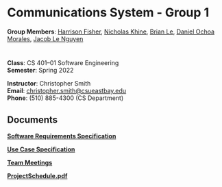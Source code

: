 # Communications System - Group 1

**Group Members**: [Harrison Fisher](https://github.com/HarrisonFisher), [Nicholas Khine](https://github.com/nickkhine),  [Brian Le](https://github.com/blk-29), [Daniel Ochoa Morales](https://github.com/Dofmor), [Jacob Le Nguyen](https://github.com/jacoble2001)
#


**Class**: CS 401–01 Software Engineering  
**Semester**: Spring 2022  

**Instructor**: Christopher Smith  
**Email**: christopher.smith@csueastbay.edu  
**Phone**: (510) 885-4300 (CS Department)

## Documents

[**Software Requirements Specification**](Documents/SRS.docx.pdf)

[**Use Case Specification**](Documents/Use_Case_Specification.docx.pdf)

[**Team Meetings**](Documents/TeamMeetings.pdf)

[**ProjectSchedule.pdf**](Documents/ProjectSchedule.pdf)


<!-- 
## Problem
Create a communication network

## Background information
For physical office buildings in different places with fast internet connections with several 1,000 users.

## Environment and system models

## Requirements
> **Note:** I feel we should separate Functional and Non-functional Requirements  

> Should we encrypt any data?   
> Chat logs as separate files?  

#### Required
* Written only in Java
* Completed before the end of Spring 2022
* Text Only 
* Maintain a chat log
* Direct messages and group messages
* Username & Password
* No user registration page, it’s just manually entered by IT
#### Optional
* Group chats are the same as Direct Messages but have more than 2 people
* Profile picture
* Receive/Read receipts -->
